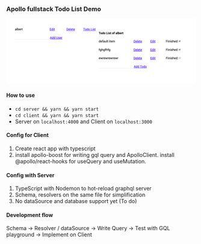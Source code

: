 ### Apollo fullstack Todo List Demo

![](screenshot.png)

#### How to use

- `cd server && yarn && yarn start`
- `cd client && yarn && yarn start`
- Server on `localhost:4000` and Client on `localhost:3000`

#### Config for Client

1. Create react app with typescript
2. install apollo-boost for writing gql query and ApolloClient. install @apollo/react-hooks for useQuery and useMutation.

#### Config with Server

1. TypeScript with Nodemon to hot-reload graphql server
2. Schema, resolvers on the same file for simplification
3. No dataSource and database support yet (To do)

#### Development flow

Schema -> Resolver / dataSource -> Write Query -> Test with GQL playground -> Implement on Client
